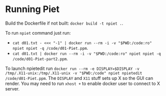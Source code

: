 # Running Piet

Build the Dockerfile if not built: `docker build -t npiet .`.

To run `npiet` command just run:
- `cat d01.txt - <<< "-1" | docker run --rm -i -v "$PWD:/code:ro"
  npiet npiet -q /code/d01-Piet.ppm`.
- `cat d01.txt | docker run --rm -i -v "$PWD:/code:ro"
  npiet npiet -q /code/d01-Piet-part2.ppm`.

To launch npietedit run `docker run --rm -e DISPLAY=$DISPLAY -v /tmp/.X11-unix:/tmp/.X11-unix -v
"$PWD:/code" npiet npietedit /code/d01-Piet.ppm`. The `DISPLAY` and `X11` stuff sets up X so the
GUI can render. You may need to run `xhost +` to enable docker user to connect to X server.
